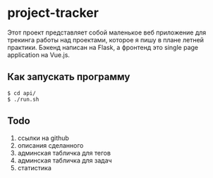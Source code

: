 # project-tracker

Этот проект представляет собой маленькое веб приложение для трекинга работы над проектами, которое я пишу в плане летней практики.
Бэкенд написан на Flask, а фронтенд это single page application на Vue.js.

## Как запускать программу

```console
$ cd api/
$ ./run.sh
```

## Todo
1. ссылки на github
1. описания сделанного
1. админская табличка для тегов
1. админская табличка для задач
1. статистика
